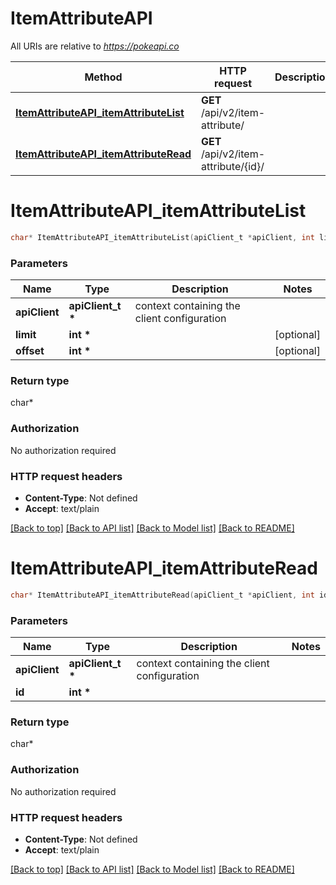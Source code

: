 # ItemAttributeAPI

All URIs are relative to *https://pokeapi.co*

Method | HTTP request | Description
------------- | ------------- | -------------
[**ItemAttributeAPI_itemAttributeList**](ItemAttributeAPI.md#ItemAttributeAPI_itemAttributeList) | **GET** /api/v2/item-attribute/ | 
[**ItemAttributeAPI_itemAttributeRead**](ItemAttributeAPI.md#ItemAttributeAPI_itemAttributeRead) | **GET** /api/v2/item-attribute/{id}/ | 


# **ItemAttributeAPI_itemAttributeList**
```c
char* ItemAttributeAPI_itemAttributeList(apiClient_t *apiClient, int limit, int offset);
```

### Parameters
Name | Type | Description  | Notes
------------- | ------------- | ------------- | -------------
**apiClient** | **apiClient_t \*** | context containing the client configuration |
**limit** | **int \*** |  | [optional] 
**offset** | **int \*** |  | [optional] 

### Return type

char*



### Authorization

No authorization required

### HTTP request headers

 - **Content-Type**: Not defined
 - **Accept**: text/plain

[[Back to top]](#) [[Back to API list]](../README.md#documentation-for-api-endpoints) [[Back to Model list]](../README.md#documentation-for-models) [[Back to README]](../README.md)

# **ItemAttributeAPI_itemAttributeRead**
```c
char* ItemAttributeAPI_itemAttributeRead(apiClient_t *apiClient, int id);
```

### Parameters
Name | Type | Description  | Notes
------------- | ------------- | ------------- | -------------
**apiClient** | **apiClient_t \*** | context containing the client configuration |
**id** | **int \*** |  | 

### Return type

char*



### Authorization

No authorization required

### HTTP request headers

 - **Content-Type**: Not defined
 - **Accept**: text/plain

[[Back to top]](#) [[Back to API list]](../README.md#documentation-for-api-endpoints) [[Back to Model list]](../README.md#documentation-for-models) [[Back to README]](../README.md)

